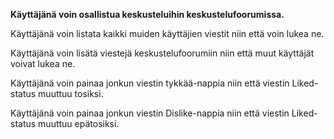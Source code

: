**Käyttäjänä voin osallistua keskusteluihin keskustelufoorumissa.**

Käyttäjänä voin listata kaikki muiden käyttäjien viestit niin että voin lukea ne.

Käyttäjänä voin lisätä viestejä keskustelufoorumiin niin että muut käyttäjät voivat lukea ne.

Käyttäjänä voin painaa jonkun viestin tykkää-nappia niin että viestin Liked-status muuttuu tosiksi.

Käyttäjänä voin painaa jonkun viestin Dislike-nappia niin että viestin Liked-status muuttuu epätosiksi.
